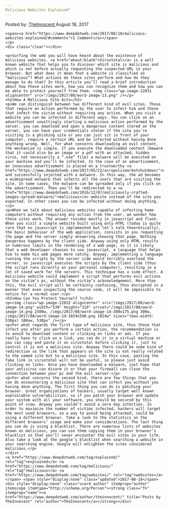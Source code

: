 ```yaml
---
Malicious Websites Explained"
---
```

<article class="post-listing post-22025 post type-post status-publish format-standard has-post-thumbnail hentry  tag-explained tag-malicious tag-websites">
    <div class="post-inner">
        <span>Posted by: <a href="https://www.deepdotweb.com/author/theinnocent/" title="">TheInnocent </a></span>
    <span>August 18, 2017</span>
    
    <span><a href="https://www.deepdotweb.com/2017/08/18/malicious-websites-explained/#comments">1 Comment</a></span>
    </p>
    <div class="clear"></div>
    
    <p>Surfing the web you will have heard about the existence of malicious websites. <a href="about:blank">Virustotal</a> is a well known website that helps you to discover which site is malicious and which is not before actually requesting the suspected URL in your browser. But what does it mean that a website is classified as “malicious”? What actions do these sites perform and how do they manage to do that? In this article you’ll read a brief introduction about how these sites work, how you can recognize them and how you can be able to protect yourself from them. <img class="wp-image-22031 aligncenter" src="/imgs/2017/08/word-image-13.png" /></p>
    <h2>How A Malicious Site Acts</h2>
    <p>We can distinguish between two different kind of evil sites. Those that require an action performed by the user to infect him and those that infect the victim without requiring any action. When you visit a website you can be infected in different ways. You can click on an advertisement unwittingly starting a malicious action performed by the server, you can download and open a dangerous content stored on the server, you can have your credentials stolen if the site you’re visiting is a phishing site or you can just sit in front of your computer, require a certain URL and be infected without having done anything wrong. Well, for what concerns downloading an evil content, the mechanism is simple. If you execute the downloaded content (beware that it could also be an image or a pdf with an attached, hidden virus, not necessarily a “.exe” file) a malware will be executed on your machine and you’ll be infected. In the case of an advertisement, an innocuous advertisement is placed on a trustworthy <a href="https://www.deepdotweb.com/2017/05/22/acropolismarketshutdown/">website</a>, and successfully injected with a malware. In this way, the ad becomes a widespread malware that infects all the users that are visiting the site. In some cases, the malware can be spreaded only if you click on the advertisement. Then you’ll be redirected to a <a href="https://www.deepdotweb.com/2016/12/07/maliciously-crafted-images-spread-malware/">malicious</a> website instead of the site you expected. In other cases you can be infected without doing anything.</p>
    <p>When we talk about malicious websites capable of infecting home computers without requiring any action from the user, we wonder how these sites work. The answer resides mostly in javascript and flash. When you visit a simple website built using only HTML (today is quite rare that no javascript is implemented but let’s talk theoretically), the basic behaviour of the web application, consists in you requesting the page and the server simply answering showing that page. Nothing dangerous happens by the client side. Anyway using only HTML results in numerous limits in the rendering of a web page, so it is likely that a web developer chooses to use javascript, a language that helps him to make his web pages more catchy. Anyway, implementing a language running the scripts by the server side would terribly overload the server, so javascript executes the scripts by the client side (thus the script runs directly on your personal computer), resulting in a lot of saved work for the servers. This technique has a side effect. A malicious website could implement a script that performs evil actions on the victim’s pc, without the victim’s acknowledgement. More than this, the evil script will be certainly confusing, thus encrypted in a manner that even inspecting the source code, it will be impossible to notice for a normal user.</p>
    <h2>How Can You Protect Yourself ?</h2>
    <p><img class="wp-image-22032 aligncenter" src="/imgs/2017/08/word-image-14.png" width="530" height="310" srcset="/imgs/2017/08/word-image-14.png 2500w, /imgs/2017/08/word-image-14-300x175.png 300w, /imgs/2017/08/word-image-14-1024x598.png 1024w" sizes="(max-width: 530px) 100vw, 530px" /></p>
    <p>For what regards the first type of malicious site, thus those that infect you after you perform a certain action, the recommendation is to avoid to download content or clicking on links or ads. If you really have to click on a link, you can do it in a virtual machine or you can copy and paste it on virustotal before clicking it, just to control it is not a malicious site. Anyway there could be some kind of redirection so the link that appears on the site is not really related to the named site but to a malicious site. In this case, pasting the fake link in virustotal will not be useful, so please just avoid clicking on links. Once you have downloaded a malware, just hope that your antivirus can disarm it or that your firewall can close the connection between your pc and the evil server.</p>
    <p>For what concerns the second kind, there are few things that you can do encountering a malicious site that can infect you without you having done anything. The first thing you can do is patching your browser. Great organizations of hackers, usually target well known exploitable vulnerabilities, so if you patch your browser and update your system with all your software, you should be secured by this point of view. Anyway you couldn’t avoid a zero day infection. In order to maximize the number of victims infected, hackers will target the most used browsers, so a way to avoid being attacked, could be using a different browser. Take a look to the statistics on the different browsers’ usage and make your considerations. The last thing you can do is using a blacklist. There are numerous lists of websites known as malicious, you can use them copying them in your browser’s blacklist so that you’ll never encounter the evil sites in your life. Also take a look at the google’s blacklist when searching a website in your searching engine. Google will enlighten the sites considered malicious.</p>
    </div>
    <a href="https://www.deepdotweb.com/tag/explained/" rel="tag">explained</a> <a href="https://www.deepdotweb.com/tag/malicious/" rel="tag">malicious</a> <a href="https://www.deepdotweb.com/tag/websites/" rel="tag">websites</a></span> <span style="display:none" class="updated">2017-08-18</span>
    <div style="display:none" class="vcard author" itemprop="author" itemscope itemtype="http://schema.org/Person"><strong class="fn" itemprop="name"><a href="https://www.deepdotweb.com/author/theinnocent/" title="Posts by TheInnocent" rel="author">TheInnocent</a></strong></div>
    
